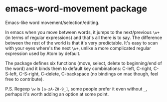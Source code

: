 # emacs-word-movement package

Emacs-like word movement/selection/editing.

In emacs when you move between words, it jumps to the next/previous `\w+` (in terms of regular expressions) and that's all there is to say. The difference between the rest of the world is that it's very predictable. It's easy to scan with your eyes where's the next `\w+`, unlike a more complicated regular expression used by Atom by default.

The package defines six functions (move, select, delete to beginning/end of the word) and it binds them to default key combinations: C-left, C-right, C-S-left, C-S-right, C-delete, C-backspace (no bindings on mac though, feel free to contribute).

P.S. Regexp `\w` is `[a-zA-Z0-9_]`, some people prefer it even without `_`, perhaps it's worth adding an option at some point. 
